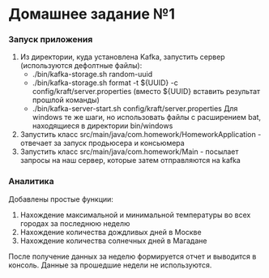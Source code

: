 # Домашнее задание №1
### Запуск приложения
1. Из директории, куда установлена Kafka, запустить сервер (используются дефолтные файлы):
   - ./bin/kafka-storage.sh random-uuid
   - ./bin/kafka-storage.sh format -t ${UUID} -c config/kraft/server.properties  (вместо ${UUID} вставить результат прошлой команды)
   - ./bin/kafka-server-start.sh config/kraft/server.properties
Для windows те же шаги, но использовать файлы с расширением bat, находящиеся в директории bin/windows
2. Запустить класс src/main/java/com.homework/HomeworkApplication - отвечает за запуск продьюсера и консьюмера
3. Запустить класс src/main/java/com.homework/Main - посылает запросы на наш сервер, которые затем отправляются на kafka
### Аналитика
Добавлены простые функции:
1. Нахождение максимальной и минимальной температуры во всех городах за последнюю неделю
2. Нахождение количества дождливых дней в Москве
3. Нахождение количества солнечных дней в Магадане

После получение данных за неделю формируется отчет и выводится в консоль. Данные за прошедшие недели не используются.
